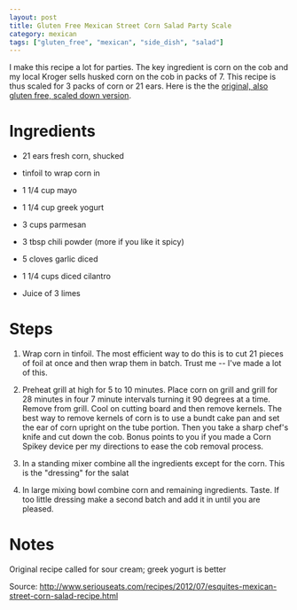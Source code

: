 ```yaml
---
layout: post
title: Gluten Free Mexican Street Corn Salad Party Scale
category: mexican
tags: ["gluten_free", "mexican", "side_dish", "salad"]
---
```

I make this recipe a lot for parties.  The key ingredient is corn on the cob and my local Kroger sells husked corn on the cob in packs of 7.  This recipe is thus scaled for 3 packs of corn or 21 ears.  Here is the the [original, also gluten free, scaled down version](https://fuzzyblog.io/recipes/mexican/2016/07/11/mexican-street-corn-salad.html).
# Ingredients

* 21 ears fresh corn, shucked

* tinfoil to wrap corn in

* 1 1/4 cup mayo

* 1 1/4 cup greek yogurt

* 3 cups parmesan

* 3 tbsp chili powder (more if you like it spicy)

* 5 cloves garlic diced

* 1 1/4 cups diced cilantro

* Juice of 3 limes

# Steps

1.  Wrap corn in tinfoil.  The most efficient way to do this is to cut 21 pieces of foil at once and then wrap them in batch. Trust me -- I've made a lot of this.

2.  Preheat grill at high for 5 to 10 minutes.  Place corn on grill and grill for 28 minutes in four 7 minute intervals turning it 90 degrees at a time.  Remove from grill.  Cool on cutting board and then remove kernels.  The best way to remove kernels of corn is to use a bundt cake pan and set the ear of corn upright on the tube portion.  Then you take a sharp chef's knife and cut down the cob.  Bonus points to you if you made a Corn Spikey device per my directions to ease the cob removal process.

3.  In a standing mixer combine all the ingredients except for the corn.  This is the "dressing" for the salat

3.  In large mixing bowl combine corn and remaining ingredients.  Taste.  If too little dressing make a second batch and add it in until you are pleased.

# Notes

Original recipe called for sour cream; greek yogurt is better

Source: http://www.seriouseats.com/recipes/2012/07/esquites-mexican-street-corn-salad-recipe.html
